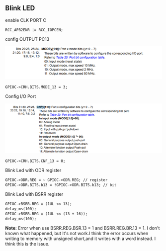## Blink LED

enable CLK PORT C

    RCC_APB2ENR |= RCC_IOPCEN;


config OUTPUT PC13

![alt text](image.png)

	GPIOC->CRH.BITS.MODE_13 = 3;

Config I/O Port

![alt text](image-1.png)

	GPIOC->CRH.BITS.CNF_13 = 0;

Blink Led with ODR register

    GPIOC->ODR.REG = ~ GPIOC->ODR.REG; // register
    GPIOC->ODR.BITS.b13 = !GPIOC->ODR.BITS.b13; // bit

Blink Led with BSRR register

    GPIOC->BSRR.REG = (1UL << 13);
    delay_ms(100);
    GPIOC->BSRR.REG = (1UL << (13 + 16));
    delay_ms(100);

**Note:** Error when use BSRR.REG.BSR.13 = 1 and BSRR.REG.BR.13 = 1. I don't known what happened, but It's not work.I think the error occurs when writing to memory with unsigned short,and it writes with a word instead. I think this is the issue.